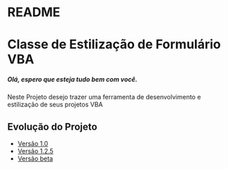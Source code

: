 # README

<h1 style={{align: "center", color: "blue"}}>Classe de Estilização de Formulário VBA</h1>

<h5>Olá, espero que esteja tudo bem com você.</h5>

<p>Neste Projeto desejo trazer uma ferramenta de desenvolvimento e estilização de seus projetos VBA</p>

<h2>Evolução do Projeto</h2>

* [Versão 1.0](#Sobre)
* [Versão 1.2.5](#Versao)
* [Versão beta](#versaobeta)


